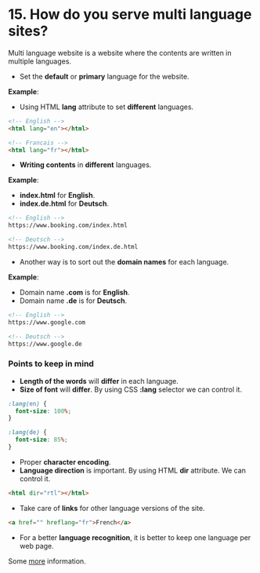 # 15. How do you serve multi language sites?

Multi language website is a website where the contents are written in multiple languages.

- Set the **default** or **primary** language for the website.

**Example**: 

- Using HTML **lang** attribute to set **different** languages.

```html
<!-- English -->
<html lang="en"></html>

<!-- Francais -->
<html lang="fr"></html>
```

- **Writing contents** in **different** languages.

**Example**: 

- **index.html** for **English**.
- **index.de.html** for **Deutsch**.

```html
<!-- English -->
https://www.booking.com/index.html

<!-- Deutsch -->
https://www.booking.com/index.de.html
```

- Another way is to sort out the **domain names** for each language.

**Example**:  

- Domain name **.com** is for **English**.
- Domain name **.de** is for **Deutsch**.

```html
<!-- English -->
https://www.google.com

<!-- Deutsch -->
https://www.google.de
```

### Points to keep in mind

- **Length of the words** will **differ** in each language.
- **Size of font** will **differ**. By using CSS **:lang** selector we can control it.

```css
:lang(en) {
  font-size: 100%;
}

:lang(de) {
  font-size: 85%;
}
```

- Proper **character encoding**.
- **Language direction** is important. By using HTML **dir** attribute. We can control it.

```html
<html dir="rtl"></html>
```

- Take care of **links** for other language versions of the site.

```html
<a href="" hreflang="fr">French</a>
```

- For a better **language recognition**, it is better to keep one language per web page. 

Some [more](https://www.w3.org/International/) information.
